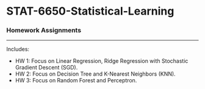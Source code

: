 # STAT-6650-Statistical-Learning
### Homework Assignments
---

Includes:
* HW 1: Focus on Linear Regression, Ridge Regression with Stochastic Gradient Descent (SGD).
* HW 2: Focus on Decision Tree and K-Nearest Neighbors (KNN).
* HW 3: Focus on Random Forest and Perceptron.

